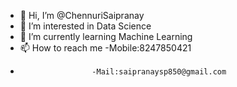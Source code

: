 - 👋 Hi, I’m @ChennuriSaipranay
- 👀 I’m interested in Data Science
- 🌱 I’m currently learning Machine Learning
- 📫 How to reach me -Mobile:8247850421
-                     -Mail:saipranaysp850@gmail.com


